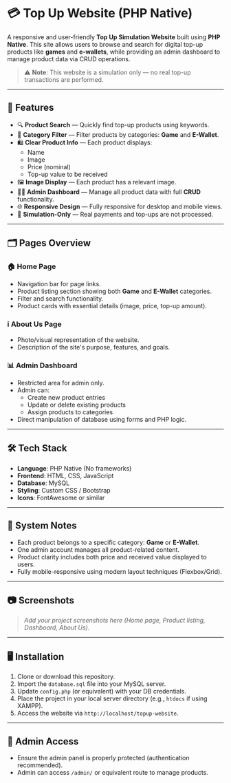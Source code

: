 # 💳 Top Up Website (PHP Native)

A responsive and user-friendly **Top Up Simulation Website** built using **PHP Native**. This site allows users to browse and search for digital top-up products like **games** and **e-wallets**, while providing an admin dashboard to manage product data via CRUD operations.

> ⚠️ **Note**: This website is a simulation only — no real top-up transactions are performed.

---

## 🧩 Features

- 🔍 **Product Search** — Quickly find top-up products using keywords.
- 🧮 **Category Filter** — Filter products by categories: **Game** and **E-Wallet**.
- 🛍️ **Clear Product Info** — Each product displays:
  - Name
  - Image
  - Price (nominal)
  - Top-up value to be received
- 🖼️ **Image Display** — Each product has a relevant image.
- 🧑‍💼 **Admin Dashboard** — Manage all product data with full **CRUD** functionality.
- 🌐 **Responsive Design** — Fully responsive for desktop and mobile views.
- 🛑 **Simulation-Only** — Real payments and top-ups are not processed.

---

## 🗂️ Pages Overview

### 🏠 Home Page
- Navigation bar for page links.
- Product listing section showing both **Game** and **E-Wallet** categories.
- Filter and search functionality.
- Product cards with essential details (image, price, top-up amount).

### ℹ️ About Us Page
- Photo/visual representation of the website.
- Description of the site's purpose, features, and goals.

### 📊 Admin Dashboard
- Restricted area for admin only.
- Admin can:
  - Create new product entries
  - Update or delete existing products
  - Assign products to categories
- Direct manipulation of database using forms and PHP logic.

---

## 🛠️ Tech Stack

- **Language**: PHP Native (No frameworks)
- **Frontend**: HTML, CSS, JavaScript
- **Database**: MySQL
- **Styling**: Custom CSS / Bootstrap
- **Icons**: FontAwesome or similar

---

## 📌 System Notes

- Each product belongs to a specific category: **Game** or **E-Wallet**.
- One admin account manages all product-related content.
- Product clarity includes both price and received value displayed to users.
- Fully mobile-responsive using modern layout techniques (Flexbox/Grid).

---

## 📷 Screenshots

> _Add your project screenshots here (Home page, Product listing, Dashboard, About Us)._

---

## 🖥️ Installation

1. Clone or download this repository.
2. Import the `database.sql` file into your MySQL server.
3. Update `config.php` (or equivalent) with your DB credentials.
4. Place the project in your local server directory (e.g., `htdocs` if using XAMPP).
5. Access the website via `http://localhost/topup-website`.

---

## 🔐 Admin Access

- Ensure the admin panel is properly protected (authentication recommended).
- Admin can access `/admin/` or equivalent route to manage products.

